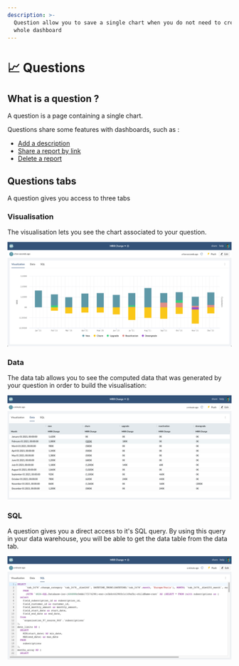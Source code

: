 ```yaml
---
description: >-
  Question allow you to save a single chart when you do not need to create a
  whole dashboard
---
```


# 📈 Questions

## What is a question ?

A question is a page containing a single chart.

Questions share some features with dashboards, such as :&#x20;

* [Add a description](../dashboards/add-a-description.md)
* [Share a report by link](../reports/share-a-report-by-link.md)
* [Delete a report](../dashboards/delete-a-report.md)

## Questions tabs

A question gives you access to three tabs

### Visualisation

The visualisation lets you see the chart associated to your question.&#x20;

![](<../../.gitbook/assets/image (174).png>)

### Data

The data tab allows you to see the computed data that was generated by your question in order to build the visualisation:&#x20;

![](<../../.gitbook/assets/image (172).png>)

### SQL

A question gives you a direct access to it's SQL query. By using this query  in your data warehouse, you will be able to get the data table from the data tab.&#x20;

![](<../../.gitbook/assets/image (208).png>)

